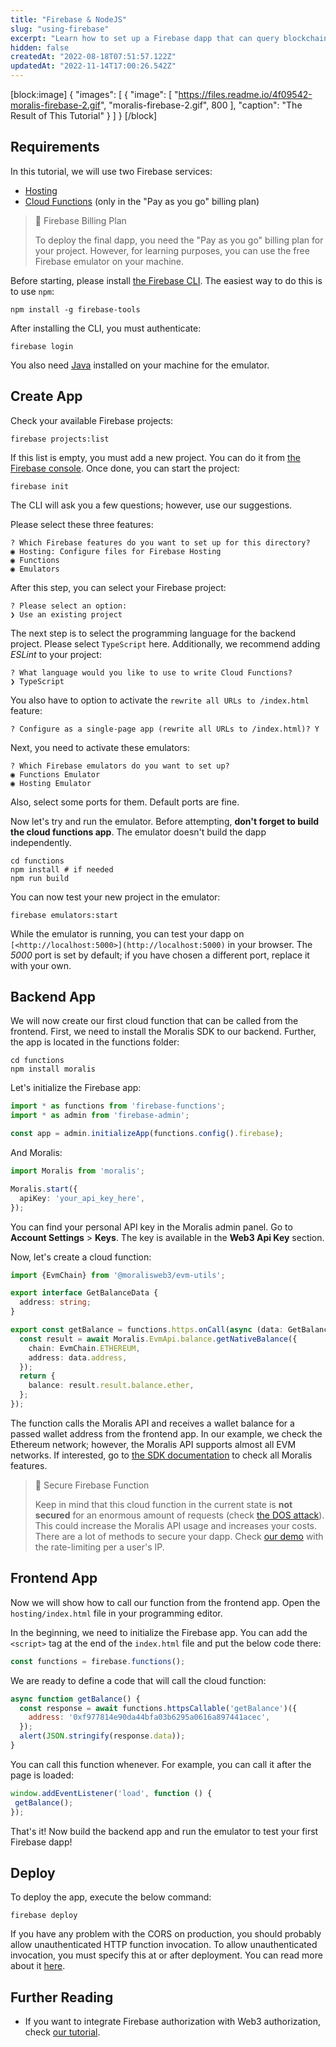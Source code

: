 ```yaml
---
title: "Firebase & NodeJS"
slug: "using-firebase"
excerpt: "Learn how to set up a Firebase dapp that can query blockchain data, such as NFTs, tokens, balances, transfers, transactions, and more, from any Firebase application. This tutorial works on almost any blockchain, including Ethereum, Polygon, BNB Chain, Avalanche, Cronos, and many more!"
hidden: false
createdAt: "2022-08-18T07:51:57.122Z"
updatedAt: "2022-11-14T17:00:26.542Z"
---
```

[block:image]
{
  "images": [
    {
      "image": [
        "https://files.readme.io/4f09542-moralis-firebase-2.gif",
        "moralis-firebase-2.gif",
        800
      ],
      "caption": "The Result of This Tutorial"
    }
  ]
}
[/block]

## Requirements

In this tutorial, we will use two Firebase services:

- [Hosting](https://firebase.google.com/docs/hosting)
- [Cloud Functions](https://firebase.google.com/docs/functions) (only in the "Pay as you go" billing plan)

> 📘 Firebase Billing Plan
> 
> To deploy the final dapp, you need the "Pay as you go" billing plan for your project. However, for learning purposes, you can use the free Firebase emulator on your machine.

Before starting, please install [the Firebase CLI](https://firebase.google.com/docs/cli). The easiest way to do this is to use `npm`:

```
npm install -g firebase-tools
```



After installing the CLI, you must authenticate:

```
firebase login
```



You also need [Java](https://www.oracle.com/java/technologies/javase/jdk18-archive-downloads.html) installed on your machine for the emulator.

## Create App

Check your available Firebase projects:

```shell
firebase projects:list
```



If this list is empty, you must add a new project. You can do it from [the Firebase console](https://console.firebase.google.com/). Once done, you can start the project:

```shell
firebase init
```



The CLI will ask you a few questions; however, use our suggestions.

Please select these three features:

```
? Which Firebase features do you want to set up for this directory?
◉ Hosting: Configure files for Firebase Hosting
◉ Functions
◉ Emulators
```



After this step, you can select your Firebase project:

```
? Please select an option:
❯ Use an existing project
```



The next step is to select the programming language for the backend project. Please select `TypeScript` here. Additionally, we recommend adding _ESLint_ to your project:

```
? What language would you like to use to write Cloud Functions?
❯ TypeScript 
```



You also have to option to activate the `rewrite all URLs to /index.html` feature:

```
? Configure as a single-page app (rewrite all URLs to /index.html)? Y
```



Next, you need to activate these emulators:

```
? Which Firebase emulators do you want to set up? 
◉ Functions Emulator
◉ Hosting Emulator
```



Also, select some ports for them. Default ports are fine.

Now let's try and run the emulator. Before attempting, **don't forget to build the cloud functions app**. The emulator doesn't build the dapp independently.

```shell
cd functions
npm install # if needed
npm run build
```



You can now test your new project in the emulator:

```shell
firebase emulators:start
```



While the emulator is running, you can test your dapp on `[<http://localhost:5000>](http://localhost:5000)` in your browser. The _5000_ port is set by default; if you have chosen a different port, replace it with your own.

## Backend App

We will now create our first cloud function that can be called from the frontend. First, we need to install the Moralis SDK to our backend. Further, the app is located in the functions folder:

```
cd functions
npm install moralis
```



Let's initialize the Firebase app:

```typescript functions/src/index.ts
import * as functions from 'firebase-functions';
import * as admin from 'firebase-admin';

const app = admin.initializeApp(functions.config().firebase);
```



And Moralis:

```typescript functions/src/index.ts
import Moralis from 'moralis';

Moralis.start({
  apiKey: 'your_api_key_here',
});
```



You can find your personal API key in the Moralis admin panel. Go to **Account Settings** > **Keys**. The key is available in the **Web3 Api Key** section.

Now, let's create a cloud function:

```typescript functions/src/index.ts
import {EvmChain} from '@moralisweb3/evm-utils';

export interface GetBalanceData {
  address: string;
}

export const getBalance = functions.https.onCall(async (data: GetBalanceData) => {
  const result = await Moralis.EvmApi.balance.getNativeBalance({
    chain: EvmChain.ETHEREUM,
    address: data.address,
  });
  return {
    balance: result.result.balance.ether,
  };
});
```



The function calls the Moralis API and receives a wallet balance for a passed wallet address from the frontend app. In our example, we check the Ethereum network; however, the Moralis API supports almost all EVM networks. If interested, go to [the SDK documentation](https://docs.moralis.io/docs/introduction-to-moralis-sdk) to check all Moralis features.

> 🚧 Secure Firebase Function
> 
> Keep in mind that this cloud function in the current state is **not secured** for an enormous amount of requests (check [the DOS attack](https://en.wikipedia.org/wiki/Denial-of-service_attack)). This could increase the Moralis API usage and increases your costs. There are a lot of methods to secure your dapp. Check [our demo](https://github.com/MoralisWeb3/Moralis-JS-SDK/tree/main/demos/firebase-proxy) with the rate-limiting per a user's IP.

## Frontend App

Now we will show how to call our function from the frontend app. Open the `hosting/index.html` file in your programming editor.

In the beginning, we need to initialize the Firebase app. You can add the `<script>` tag at the end of the `index.html` file and put the below code there:

```javascript hosting/index.html
const functions = firebase.functions();
```



We are ready to define a code that will call the cloud function:

```javascript hosting/index.html
async function getBalance() {
  const response = await functions.httpsCallable('getBalance')({
    address: '0xf977814e90da44bfa03b6295a0616a897441acec',
  });
  alert(JSON.stringify(response.data));
}
```



You can call this function whenever. For example, you can call it after the page is loaded:

```javascript hosting/index.html
window.addEventListener('load', function () {
 getBalance(); 
});
```



That's it! Now build the backend app and run the emulator to test your first Firebase dapp!

## Deploy

To deploy the app, execute the below command:

```
firebase deploy
```



If you have any problem with the CORS on production, you should probably allow unauthenticated HTTP function invocation. To allow unauthenticated invocation, you must specify this at or after deployment. You can read more about it [here](https://cloud.google.com/functions/docs/securing/managing-access-iam#allowing_unauthenticated_http_function_invocation).

## Further Reading

- If you want to integrate Firebase authorization with Web3 authorization, check [our tutorial](https://docs.moralis.io/docs/web3-firebase-authentication).